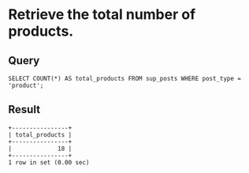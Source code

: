 # Retrieve the total number of products.

## Query
```SELECT COUNT(*) AS total_products FROM sup_posts WHERE post_type = 'product';```


## Result
```
+----------------+
| total_products |
+----------------+
|             18 |
+----------------+
1 row in set (0.00 sec)
```
